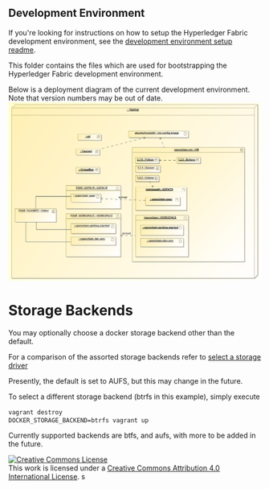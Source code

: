 ## Development Environment

If you're looking for instructions on how to setup the Hyperledger Fabric development environment, see
the [development environment setup readme](http://hyperledger-fabric.readthedocs.io/en/latest/dev-setup/devenv.html).

This folder contains the files which are used for bootstrapping the Hyperledger Fabric development environment.

Below is a deployment diagram of the current development environment. Note that version numbers may be out of date.
![Development Environment Deployment Diagram](./images/openchain-dev-env-deployment-diagram.png)

# Storage Backends

You may optionally choose a docker storage backend other than the default.

For a comparison of the assorted storage backends refer to [select a storage driver](https://docs.docker.com/engine/userguide/storagedriver/selectadriver/)

Presently, the default is set to AUFS, but this may change in the future.

To select a different storage backend (btrfs in this example), simply execute

```
vagrant destroy
DOCKER_STORAGE_BACKEND=btrfs vagrant up
```

Currently supported backends are btfs, and aufs, with more to be added in the future.

<a rel="license" href="http://creativecommons.org/licenses/by/4.0/"><img alt="Creative Commons License" style="border-width:0" src="https://i.creativecommons.org/l/by/4.0/88x31.png" /></a><br />This work is licensed under a <a rel="license" href="http://creativecommons.org/licenses/by/4.0/">Creative Commons Attribution 4.0 International License</a>.
s
